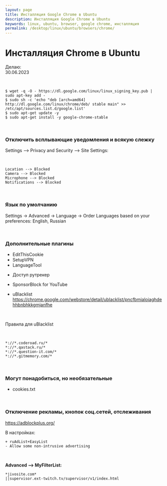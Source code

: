 ```yaml
---
layout: page
title: Инсталляция Google Chrome в Ubuntu
description: Инсталляция Google Chrome в Ubuntu
keywords: linux, ubuntu, browser, google chrome, инсталляция
permalink: /desktop/linux/ubuntu/browsers/chrome/
---
```


# Инсталляция Chrome в Ubuntu

Делаю:  
30.06.2023

<br/>

```
$ wget -q -O - https://dl.google.com/linux/linux_signing_key.pub | sudo apt-key add -
$ sudo sh -c 'echo "deb [arch=amd64] http://dl.google.com/linux/chrome/deb/ stable main" >> /etc/apt/sources.list.d/google.list'
$ sudo apt-get update -y
$ sudo apt-get install -y google-chrome-stable
```

<br/>

### Отключить всплывающие уведомления и всякую слежку

Settings --> Privacy and Security --> Site Settings:

<br/>

```
Location --> Blocked
Camera --> Blocked
Microphone --> Blocked
Notifications --> Blocked
```

<br/>

### Язык по умолчанию

Settings -> Advanced -> Language -> Order Languages based on your preferences: English, Russian

<br/>

### Дополнительные плагины

- EditThisCookie
- SetupVPN
- LanguageTool

<!--

- Nimbus Screenshoot & Screen Video Recorder

-->

- Доступ рутрекер
- SponsorBlock for YouTube

- uBlacklist
  https://chrome.google.com/webstore/detail/ublacklist/pncfbmialoiaghdehhbnbhkkgmjanfhe

<br/>

Правила для uBlacklist

<br/>

```
*://*.coderoad.ru/*
*://*.qastack.ru/*
*://*.question-it.com/*
*://*.gitmemory.com/*
```

<!--
hola vpn
-->

<br/>

### Могут понадобиться, но необязательные

- cookies.txt

<br/>

### Отключение рекламы, кнопок соц.сетей, отслеживания

https://adblockplus.org/

В настройках:

    + ruAdList+EasyList
    - Allow some non-intrusive advertising

<br/>

**Advanced --> MyFilterList:**

    *jivosite.com*
    ||supervisor.ext-twitch.tv/supervisor/v1/index.html
